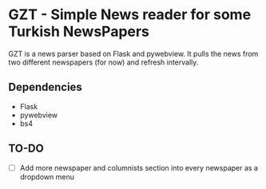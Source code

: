 # GZT - Simple News reader for some Turkish NewsPapers
GZT is a news parser based on Flask and pywebview. It pulls the news from two different newspapers (for now) and refresh intervally.

## Dependencies
* Flask
* pywebview
* bs4

## TO-DO
- [ ] Add more newspaper and columnists section into every newspaper as a dropdown menu
